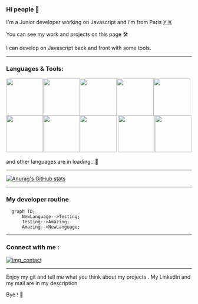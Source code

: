 ### Hi people 👋

I'm a Junior developer working on Javascript and i'm from Paris :fr: 

You can see my work and projects on this page :hammer_and_wrench:

I can develop on Javascript back and front with some tools.

---

### Languages & Tools:




<img  width="100px" src="https://cdn.jsdelivr.net/gh/devicons/devicon/icons/vscode/vscode-original-wordmark.svg" /><img  width="100px"  src="https://cdn.jsdelivr.net/gh/devicons/devicon/icons/javascript/javascript-original.svg" /><img  width="100px"  src="https://cdn.jsdelivr.net/gh/devicons/devicon/icons/html5/html5-original-wordmark.svg" /><img  width="100px"  src="https://cdn.jsdelivr.net/gh/devicons/devicon/icons/css3/css3-original-wordmark.svg" /><img  width="100px"  src="https://cdn.jsdelivr.net/gh/devicons/devicon/icons/nodejs/nodejs-original-wordmark.svg" /><img  width="100px"  src="https://cdn.jsdelivr.net/gh/devicons/devicon/icons/react/react-original-wordmark.svg" /><img  width="100px"  src="https://cdn.jsdelivr.net/gh/devicons/devicon/icons/postgresql/postgresql-original.svg" /><img  width="100px"  src="https://cdn.jsdelivr.net/gh/devicons/devicon/icons/sequelize/sequelize-plain-wordmark.svg" />
<img  width="100px"  src="https://cdn.jsdelivr.net/gh/devicons/devicon/icons/github/github-original.svg" /><img  width="100px"  src="https://cdn.jsdelivr.net/gh/devicons/devicon/icons/heroku/heroku-original.svg" />



and other languages are in loading...:construction:

---

[![Anurag's GitHub stats](https://github-readme-stats.vercel.app/api?username=Badara-Seydi)](https://github.com/anuraghazra/github-readme-stats)

---

### My developer routine 

```mermaid
  graph TD;
      NewLanguage-->Testing;
      Testing-->Amazing;
      Amazing-->NewLanguage;
```

---

### Connect with me :

[![img_contact](<img src="https://user-images.githubusercontent.com/80858846/167229950-b484326b-3823-4349-bf10-b9ca7991e381.png"alt="drawing" width="100"/>)](https://badara-seydi.netlify.app)

---
Enjoy my git and tell me what you think about my projects . My Linkedin and my mail are in my description 

Bye ! :wave:
